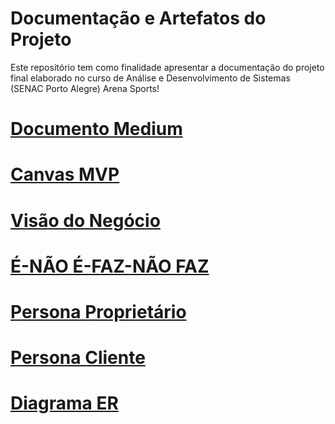 # Documentação e Artefatos do Projeto
Este repositório tem como finalidade apresentar a documentação do projeto final elaborado no curso de Análise e Desenvolvimento de Sistemas (SENAC Porto Alegre) Arena Sports!

# [Documento Medium](https://medium.com/@tirone.contato/arena-sports-sistema-de-gerenciamento-de-quadras-esportivas-f3404bd953d9)

# [Canvas MVP](https://user-images.githubusercontent.com/19765738/168892818-b895a18b-15c5-443e-be5b-dc8392209682.png)

# [Visão do Negócio](https://user-images.githubusercontent.com/19765738/168921050-d9a20866-7735-4eb7-a786-648d011c9a4f.png)

# [É-NÃO É-FAZ-NÃO FAZ](https://user-images.githubusercontent.com/19765738/168923055-ff05872f-a15e-4b63-8bec-752dc41704f1.png)

# [Persona Proprietário](https://user-images.githubusercontent.com/19765738/168895084-03b5cc65-1742-465a-b961-97ea083eaf06.png)

# [Persona Cliente](https://user-images.githubusercontent.com/19765738/168895169-9c4fdc06-c97a-4206-8b20-3ed2807d0c42.png)

# [Diagrama ER](https://user-images.githubusercontent.com/19765738/168934370-49196579-69fa-4071-bbae-8b84a061b1d6.PNG)

